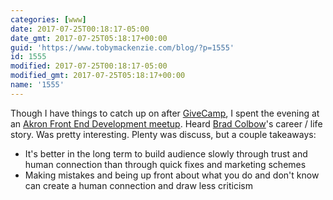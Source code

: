 ```yaml
---
categories: [www]
date: 2017-07-25T00:18:17-05:00
date_gmt: 2017-07-25T05:18:17+00:00
guid: 'https://www.tobymackenzie.com/blog/?p=1555'
id: 1555
modified: 2017-07-25T00:18:17-05:00
modified_gmt: 2017-07-25T05:18:17+00:00
name: '1555'
---
```


Though I have things to catch up on after [GiveCamp](http://clevelandgivecamp.org/), I spent the evening at an [Akron Front End Development meetup](https://www.meetup.com/Akron-Front-End-Development/events/241275124/).  Heard [Brad Colbow](http://bradcolbow.com/)'s career / life story.<!--more-->  Was pretty interesting.  Plenty was discuss, but a couple takeaways:

- It's better in the long term to build audience slowly through trust and human connection than through quick fixes and marketing schemes
- Making mistakes and being up front about what you do and don't know can create a human connection and draw less criticism
